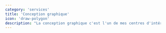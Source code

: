 ```yaml
---
category: 'services'
title: 'Conception graphique'
icon: 'draw-polygon'
description: "La conception graphique c'est l'un de mes centres d'intérêt j'ai appris cette compétence dès mes premières années a l'université et j'ai l'appliquer principalement en travail associatif."
---
```


